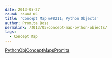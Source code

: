 ```yaml
---
date: 2013-05-27
round: round-05
title: 'Concept Map &#8211; Python Objects'
author: Promita Bose
permalink: /2013/05/concept-map-python-objects/
tags:
  - Concept Map
---
```

[PythonObjConceptMapsPromita][1]

 [1]: http://teaching.software-carpentry.org/wp-content/uploads/2013/05/PythonObjConceptMapsPromita.pdf
